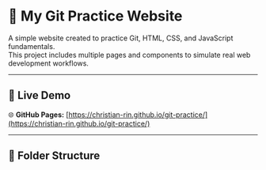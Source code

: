 # 🧠 My Git Practice Website

A simple website created to practice Git, HTML, CSS, and JavaScript fundamentals.  
This project includes multiple pages and components to simulate real web development workflows.

---

## 🚀 Live Demo
🌐 **GitHub Pages:** [https://christian-rin.github.io/git-practice/](https://christian-rin.github.io/git-practice/)

---

## 📂 Folder Structure
